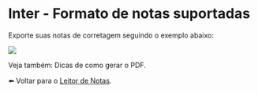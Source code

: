 # Inter - Formato de notas suportadas

Exporte suas notas de corretagem seguindo o exemplo abaixo:

![](https://s3-eu-west-1.amazonaws.com/blackhole.customerly.io/attachments/froala/images/70d9b13536416bc815c9f5fa7802f0c6.png)

Veja também: Dicas de como gerar o PDF.

⬅️ Voltar para o [Leitor de Notas](https://leitordenotas.com.br/).
